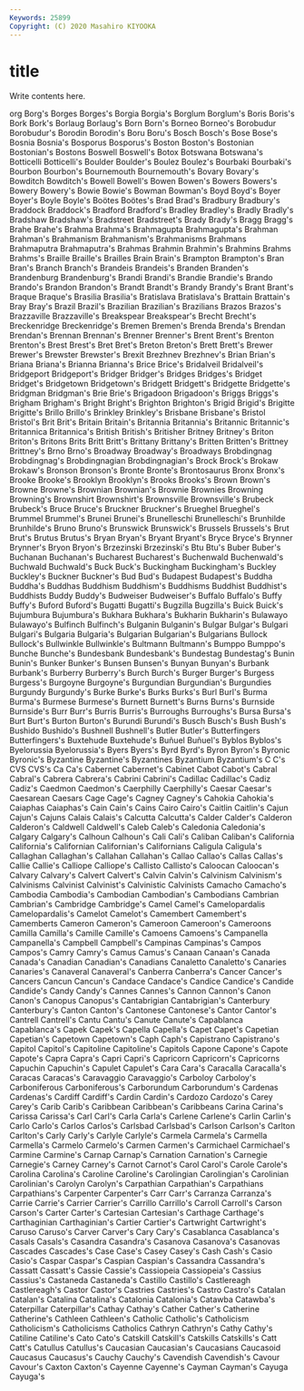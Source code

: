 ```yaml
---
Keywords: 25899
Copyright: (C) 2020 Masahiro KIYOOKA
---
```


# title

Write contents here.

org Borg's Borges Borges's Borgia Borgia's Borglum Borglum's Boris Boris's
Bork Bork's Borlaug Borlaug's Born Born's Borneo Borneo's Borobudur Borobudur's
Borodin Borodin's Boru Boru's Bosch Bosch's Bose Bose's Bosnia Bosnia's
Bosporus Bosporus's Boston Boston's Bostonian Bostonian's Bostons Boswell Boswell's Botox
Botswana Botswana's Botticelli Botticelli's Boulder Boulder's Boulez Boulez's Bourbaki Bourbaki's
Bourbon Bourbon's Bournemouth Bournemouth's Bovary Bovary's Bowditch Bowditch's Bowell Bowell's
Bowen Bowen's Bowers Bowers's Bowery Bowery's Bowie Bowie's Bowman Bowman's
Boyd Boyd's Boyer Boyer's Boyle Boyle's Boötes Boötes's Brad Brad's
Bradbury Bradbury's Braddock Braddock's Bradford Bradford's Bradley Bradley's Bradly Bradly's
Bradshaw Bradshaw's Bradstreet Bradstreet's Brady Brady's Bragg Bragg's Brahe Brahe's
Brahma Brahma's Brahmagupta Brahmagupta's Brahman Brahman's Brahmanism Brahmanism's Brahmanisms Brahmans
Brahmaputra Brahmaputra's Brahmas Brahmin Brahmin's Brahmins Brahms Brahms's Braille Braille's
Brailles Brain Brain's Brampton Brampton's Bran Bran's Branch Branch's Brandeis
Brandeis's Branden Branden's Brandenburg Brandenburg's Brandi Brandi's Brandie Brandie's Brando
Brando's Brandon Brandon's Brandt Brandt's Brandy Brandy's Brant Brant's Braque
Braque's Brasilia Brasilia's Bratislava Bratislava's Brattain Brattain's Bray Bray's Brazil
Brazil's Brazilian Brazilian's Brazilians Brazos Brazos's Brazzaville Brazzaville's Breakspear Breakspear's
Brecht Brecht's Breckenridge Breckenridge's Bremen Bremen's Brenda Brenda's Brendan Brendan's
Brennan Brennan's Brenner Brenner's Brent Brent's Brenton Brenton's Brest Brest's
Bret Bret's Breton Breton's Brett Brett's Brewer Brewer's Brewster Brewster's
Brexit Brezhnev Brezhnev's Brian Brian's Briana Briana's Brianna Brianna's Brice
Brice's Bridalveil Bridalveil's Bridgeport Bridgeport's Bridger Bridger's Bridges Bridges's Bridget
Bridget's Bridgetown Bridgetown's Bridgett Bridgett's Bridgette Bridgette's Bridgman Bridgman's Brie
Brie's Brigadoon Brigadoon's Briggs Briggs's Brigham Brigham's Bright Bright's Brighton
Brighton's Brigid Brigid's Brigitte Brigitte's Brillo Brillo's Brinkley Brinkley's Brisbane
Brisbane's Bristol Bristol's Brit Brit's Britain Britain's Britannia Britannia's Britannic
Britannic's Britannica Britannica's British British's Britisher Britney Britney's Briton Briton's
Britons Brits Britt Britt's Brittany Brittany's Britten Britten's Brittney Brittney's
Brno Brno's Broadway Broadway's Broadways Brobdingnag Brobdingnag's Brobdingnagian Brobdingnagian's Brock
Brock's Brokaw Brokaw's Bronson Bronson's Bronte Bronte's Brontosaurus Bronx Bronx's
Brooke Brooke's Brooklyn Brooklyn's Brooks Brooks's Brown Brown's Browne Browne's
Brownian Brownian's Brownie Brownies Browning Browning's Brownshirt Brownshirt's Brownsville Brownsville's
Brubeck Brubeck's Bruce Bruce's Bruckner Bruckner's Brueghel Brueghel's Brummel Brummel's
Brunei Brunei's Brunelleschi Brunelleschi's Brunhilde Brunhilde's Bruno Bruno's Brunswick Brunswick's
Brussels Brussels's Brut Brut's Brutus Brutus's Bryan Bryan's Bryant Bryant's
Bryce Bryce's Brynner Brynner's Bryon Bryon's Brzezinski Brzezinski's Btu Btu's
Buber Buber's Buchanan Buchanan's Bucharest Bucharest's Buchenwald Buchenwald's Buchwald Buchwald's
Buck Buck's Buckingham Buckingham's Buckley Buckley's Buckner Buckner's Bud Bud's
Budapest Budapest's Buddha Buddha's Buddhas Buddhism Buddhism's Buddhisms Buddhist Buddhist's
Buddhists Buddy Buddy's Budweiser Budweiser's Buffalo Buffalo's Buffy Buffy's Buford
Buford's Bugatti Bugatti's Bugzilla Bugzilla's Buick Buick's Bujumbura Bujumbura's Bukhara
Bukhara's Bukharin Bukharin's Bulawayo Bulawayo's Bulfinch Bulfinch's Bulganin Bulganin's Bulgar
Bulgar's Bulgari Bulgari's Bulgaria Bulgaria's Bulgarian Bulgarian's Bulgarians Bullock Bullock's
Bullwinkle Bullwinkle's Bultmann Bultmann's Bumppo Bumppo's Bunche Bunche's Bundesbank Bundesbank's
Bundestag Bundestag's Bunin Bunin's Bunker Bunker's Bunsen Bunsen's Bunyan Bunyan's
Burbank Burbank's Burberry Burberry's Burch Burch's Burger Burger's Burgess Burgess's
Burgoyne Burgoyne's Burgundian Burgundian's Burgundies Burgundy Burgundy's Burke Burke's Burks
Burks's Burl Burl's Burma Burma's Burmese Burmese's Burnett Burnett's Burns
Burns's Burnside Burnside's Burr Burr's Burris Burris's Burroughs Burroughs's Bursa
Bursa's Burt Burt's Burton Burton's Burundi Burundi's Busch Busch's Bush
Bush's Bushido Bushido's Bushnell Bushnell's Butler Butler's Butterfingers Butterfingers's Buxtehude
Buxtehude's Buñuel Buñuel's Byblos Byblos's Byelorussia Byelorussia's Byers Byers's Byrd
Byrd's Byron Byron's Byronic Byronic's Byzantine Byzantine's Byzantines Byzantium Byzantium's
C C's CVS CVS's Ca Ca's Cabernet Cabernet's Cabinet Cabot
Cabot's Cabral Cabral's Cabrera Cabrera's Cabrini Cabrini's Cadillac Cadillac's Cadiz
Cadiz's Caedmon Caedmon's Caerphilly Caerphilly's Caesar Caesar's Caesarean Caesars Cage
Cage's Cagney Cagney's Cahokia Cahokia's Caiaphas Caiaphas's Cain Cain's Cains
Cairo Cairo's Caitlin Caitlin's Cajun Cajun's Cajuns Calais Calais's Calcutta
Calcutta's Calder Calder's Calderon Calderon's Caldwell Caldwell's Caleb Caleb's Caledonia
Caledonia's Calgary Calgary's Calhoun Calhoun's Cali Cali's Caliban Caliban's California
California's Californian Californian's Californians Caligula Caligula's Callaghan Callaghan's Callahan Callahan's
Callao Callao's Callas Callas's Callie Callie's Calliope Calliope's Callisto Callisto's
Caloocan Caloocan's Calvary Calvary's Calvert Calvert's Calvin Calvin's Calvinism Calvinism's
Calvinisms Calvinist Calvinist's Calvinistic Calvinists Camacho Camacho's Cambodia Cambodia's Cambodian
Cambodian's Cambodians Cambrian Cambrian's Cambridge Cambridge's Camel Camel's Camelopardalis Camelopardalis's
Camelot Camelot's Camembert Camembert's Camemberts Cameron Cameron's Cameroon Cameroon's Cameroons
Camilla Camilla's Camille Camille's Camoens Camoens's Campanella Campanella's Campbell Campbell's
Campinas Campinas's Campos Campos's Camry Camry's Camus Camus's Canaan Canaan's
Canada Canada's Canadian Canadian's Canadians Canaletto Canaletto's Canaries Canaries's Canaveral
Canaveral's Canberra Canberra's Cancer Cancer's Cancers Cancun Cancun's Candace Candace's
Candice Candice's Candide Candide's Candy Candy's Cannes Cannes's Cannon Cannon's
Canon Canon's Canopus Canopus's Cantabrigian Cantabrigian's Canterbury Canterbury's Canton Canton's
Cantonese Cantonese's Cantor Cantor's Cantrell Cantrell's Cantu Cantu's Canute Canute's
Capablanca Capablanca's Capek Capek's Capella Capella's Capet Capet's Capetian Capetian's
Capetown Capetown's Caph Caph's Capistrano Capistrano's Capitol Capitol's Capitoline Capitoline's
Capitols Capone Capone's Capote Capote's Capra Capra's Capri Capri's Capricorn
Capricorn's Capricorns Capuchin Capuchin's Capulet Capulet's Cara Cara's Caracalla Caracalla's
Caracas Caracas's Caravaggio Caravaggio's Carboloy Carboloy's Carboniferous Carboniferous's Carborundum Carborundum's
Cardenas Cardenas's Cardiff Cardiff's Cardin Cardin's Cardozo Cardozo's Carey Carey's
Carib Carib's Caribbean Caribbean's Caribbeans Carina Carina's Carissa Carissa's Carl
Carl's Carla Carla's Carlene Carlene's Carlin Carlin's Carlo Carlo's Carlos
Carlos's Carlsbad Carlsbad's Carlson Carlson's Carlton Carlton's Carly Carly's Carlyle
Carlyle's Carmela Carmela's Carmella Carmella's Carmelo Carmelo's Carmen Carmen's Carmichael
Carmichael's Carmine Carmine's Carnap Carnap's Carnation Carnation's Carnegie Carnegie's Carney
Carney's Carnot Carnot's Carol Carol's Carole Carole's Carolina Carolina's Caroline
Caroline's Carolingian Carolingian's Carolinian Carolinian's Carolyn Carolyn's Carpathian Carpathian's Carpathians
Carpathians's Carpenter Carpenter's Carr Carr's Carranza Carranza's Carrie Carrie's Carrier
Carrier's Carrillo Carrillo's Carroll Carroll's Carson Carson's Carter Carter's Cartesian
Cartesian's Carthage Carthage's Carthaginian Carthaginian's Cartier Cartier's Cartwright Cartwright's Caruso
Caruso's Carver Carver's Cary Cary's Casablanca Casablanca's Casals Casals's Casandra
Casandra's Casanova Casanova's Casanovas Cascades Cascades's Case Case's Casey Casey's
Cash Cash's Casio Casio's Caspar Caspar's Caspian Caspian's Cassandra Cassandra's
Cassatt Cassatt's Cassie Cassie's Cassiopeia Cassiopeia's Cassius Cassius's Castaneda Castaneda's
Castillo Castillo's Castlereagh Castlereagh's Castor Castor's Castries Castries's Castro Castro's
Catalan Catalan's Catalina Catalina's Catalonia Catalonia's Catawba Catawba's Caterpillar Caterpillar's
Cathay Cathay's Cather Cather's Catherine Catherine's Cathleen Cathleen's Catholic Catholic's
Catholicism Catholicism's Catholicisms Catholics Cathryn Cathryn's Cathy Cathy's Catiline Catiline's
Cato Cato's Catskill Catskill's Catskills Catskills's Catt Catt's Catullus Catullus's
Caucasian Caucasian's Caucasians Caucasoid Caucasus Caucasus's Cauchy Cauchy's Cavendish Cavendish's
Cavour Cavour's Caxton Caxton's Cayenne Cayenne's Cayman Cayman's Cayuga Cayuga's
